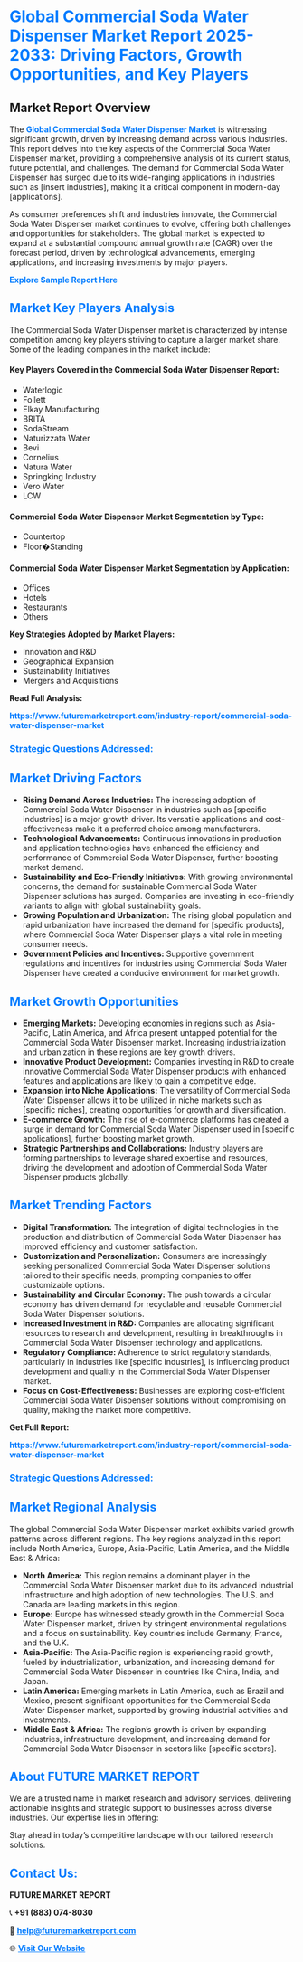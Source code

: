 <h1 style="color: #007BFF;">Global Commercial Soda Water Dispenser Market Report 2025-2033: Driving Factors, Growth Opportunities, and Key Players</h1>

<section id="overview">
<h2>Market Report Overview</h2>
<p>The <a href="https://www.futuremarketreport.com/industry-report/commercial-soda-water-dispenser-market" style="color: #007BFF; text-decoration: none;"><strong>Global Commercial Soda Water Dispenser Market</strong></a> is witnessing significant growth, driven by increasing demand across various industries. This report delves into the key aspects of the Commercial Soda Water Dispenser market, providing a comprehensive analysis of its current status, future potential, and challenges. The demand for Commercial Soda Water Dispenser has surged due to its wide-ranging applications in industries such as [insert industries], making it a critical component in modern-day [applications].</p>
<p>As consumer preferences shift and industries innovate, the Commercial Soda Water Dispenser market continues to evolve, offering both challenges and opportunities for stakeholders. The global market is expected to expand at a substantial compound annual growth rate (CAGR) over the forecast period, driven by technological advancements, emerging applications, and increasing investments by major players.</p>
</section>

<section id="overview">
<p><a href="https://www.futuremarketreport.com/request-sample/reportId=27929" style="color: #007BFF; text-decoration: none;"><strong>Explore Sample Report Here</strong></a></p>
</section>

<section id="key-players">
<h2 style="color: #007BFF;">Market Key Players Analysis</h2>
<p>The Commercial Soda Water Dispenser market is characterized by intense competition among key players striving to capture a larger market share. Some of the leading companies in the market include:</p>
<h4>Key Players Covered in the Commercial Soda Water Dispenser Report:</h4>
<ul><li>Waterlogic</li><li>Follett</li><li>Elkay Manufacturing</li><li>BRITA</li><li>SodaStream</li><li>Naturizzata Water</li><li>Bevi</li><li>Cornelius</li><li>Natura Water</li><li>Springking Industry</li><li>Vero Water</li><li>LCW</li></ul>
<h4>Commercial Soda Water Dispenser Market Segmentation by Type:</h4>
<ul><li>Countertop</li><li>Floor�Standing</li></ul>

<h4>Commercial Soda Water Dispenser Market Segmentation by Application:</h4>
<ul><li>Offices</li><li>Hotels</li><li>Restaurants</li><li>Others</li></ul>
<p><strong>Key Strategies Adopted by Market Players:</strong></p>
<ul>
<li>Innovation and R&D</li>
<li>Geographical Expansion</li>
<li>Sustainability Initiatives</li>
<li>Mergers and Acquisitions</li>
</ul>
</section>

<section>
<p><strong>Read Full Analysis: </strong></p><a href="https://www.futuremarketreport.com/industry-report/commercial-soda-water-dispenser-market" style="color: #007BFF; text-decoration: none;"><strong>https://www.futuremarketreport.com/industry-report/commercial-soda-water-dispenser-market</strong></a>
<h3 style="color: #007BFF;">Strategic Questions Addressed:</h3>
</section>

<section id="driving-factors">
<h2 style="color: #007BFF;">Market Driving Factors</h2>
<ul>
<li><strong>Rising Demand Across Industries:</strong> The increasing adoption of Commercial Soda Water Dispenser in industries such as [specific industries] is a major growth driver. Its versatile applications and cost-effectiveness make it a preferred choice among manufacturers.</li>
<li><strong>Technological Advancements:</strong> Continuous innovations in production and application technologies have enhanced the efficiency and performance of Commercial Soda Water Dispenser, further boosting market demand.</li>
<li><strong>Sustainability and Eco-Friendly Initiatives:</strong> With growing environmental concerns, the demand for sustainable Commercial Soda Water Dispenser solutions has surged. Companies are investing in eco-friendly variants to align with global sustainability goals.</li>
<li><strong>Growing Population and Urbanization:</strong> The rising global population and rapid urbanization have increased the demand for [specific products], where Commercial Soda Water Dispenser plays a vital role in meeting consumer needs.</li>
<li><strong>Government Policies and Incentives:</strong> Supportive government regulations and incentives for industries using Commercial Soda Water Dispenser have created a conducive environment for market growth.</li>
</ul>
</section>

<section id="growth-opportunities">
<h2 style="color: #007BFF;">Market Growth Opportunities</h2>
<ul>
<li><strong>Emerging Markets:</strong> Developing economies in regions such as Asia-Pacific, Latin America, and Africa present untapped potential for the Commercial Soda Water Dispenser market. Increasing industrialization and urbanization in these regions are key growth drivers.</li>
<li><strong>Innovative Product Development:</strong> Companies investing in R&D to create innovative Commercial Soda Water Dispenser products with enhanced features and applications are likely to gain a competitive edge.</li>
<li><strong>Expansion into Niche Applications:</strong> The versatility of Commercial Soda Water Dispenser allows it to be utilized in niche markets such as [specific niches], creating opportunities for growth and diversification.</li>
<li><strong>E-commerce Growth:</strong> The rise of e-commerce platforms has created a surge in demand for Commercial Soda Water Dispenser used in [specific applications], further boosting market growth.</li>
<li><strong>Strategic Partnerships and Collaborations:</strong> Industry players are forming partnerships to leverage shared expertise and resources, driving the development and adoption of Commercial Soda Water Dispenser products globally.</li>
</ul>
</section>

<section id="trending-factors">
<h2 style="color: #007BFF;">Market Trending Factors</h2>
<ul>
<li><strong>Digital Transformation:</strong> The integration of digital technologies in the production and distribution of Commercial Soda Water Dispenser has improved efficiency and customer satisfaction.</li>
<li><strong>Customization and Personalization:</strong> Consumers are increasingly seeking personalized Commercial Soda Water Dispenser solutions tailored to their specific needs, prompting companies to offer customizable options.</li>
<li><strong>Sustainability and Circular Economy:</strong> The push towards a circular economy has driven demand for recyclable and reusable Commercial Soda Water Dispenser solutions.</li>
<li><strong>Increased Investment in R&D:</strong> Companies are allocating significant resources to research and development, resulting in breakthroughs in Commercial Soda Water Dispenser technology and applications.</li>
<li><strong>Regulatory Compliance:</strong> Adherence to strict regulatory standards, particularly in industries like [specific industries], is influencing product development and quality in the Commercial Soda Water Dispenser market.</li>
<li><strong>Focus on Cost-Effectiveness:</strong> Businesses are exploring cost-efficient Commercial Soda Water Dispenser solutions without compromising on quality, making the market more competitive.</li>
</ul>
</section>

<section>
<p><strong>Get Full Report: </strong></p><a href="https://www.futuremarketreport.com/industry-report/commercial-soda-water-dispenser-market" style="color: #007BFF; text-decoration: none;"><strong>https://www.futuremarketreport.com/industry-report/commercial-soda-water-dispenser-market</strong></a>
<h3 style="color: #007BFF;">Strategic Questions Addressed:</h3>
</section>


<section id="regional-analysis">
<h2 style="color: #007BFF;">Market Regional Analysis</h2>
<p>The global Commercial Soda Water Dispenser market exhibits varied growth patterns across different regions. The key regions analyzed in this report include North America, Europe, Asia-Pacific, Latin America, and the Middle East & Africa:</p>
<ul>
<li><strong>North America:</strong> This region remains a dominant player in the Commercial Soda Water Dispenser market due to its advanced industrial infrastructure and high adoption of new technologies. The U.S. and Canada are leading markets in this region.</li>
<li><strong>Europe:</strong> Europe has witnessed steady growth in the Commercial Soda Water Dispenser market, driven by stringent environmental regulations and a focus on sustainability. Key countries include Germany, France, and the U.K.</li>
<li><strong>Asia-Pacific:</strong> The Asia-Pacific region is experiencing rapid growth, fueled by industrialization, urbanization, and increasing demand for Commercial Soda Water Dispenser in countries like China, India, and Japan.</li>
<li><strong>Latin America:</strong> Emerging markets in Latin America, such as Brazil and Mexico, present significant opportunities for the Commercial Soda Water Dispenser market, supported by growing industrial activities and investments.</li>
<li><strong>Middle East & Africa:</strong> The region’s growth is driven by expanding industries, infrastructure development, and increasing demand for Commercial Soda Water Dispenser in sectors like [specific sectors].</li>
</ul>
</section>

<footer>
<h2 style="color: #007BFF;">About FUTURE MARKET REPORT</h2>
<p>We are a trusted name in market research and advisory services, delivering actionable insights and strategic support to businesses across diverse industries. Our expertise lies in offering:</p>

<p>Stay ahead in today’s competitive landscape with our tailored research solutions.</p>

<h2 style="color: #007BFF;">Contact Us:</h2>
<p><strong>FUTURE MARKET REPORT</strong></p>
<p>📞 <strong>+91 (883) 074-8030</strong></p>
<p>📧 <strong><a href="mailto:help@futuremarketreport.com" style="color: #007BFF;">help@futuremarketreport.com</a></strong></p>
<p>🌐 <strong><a href="https://www.futuremarketreport.com/" style="color: #007BFF;">Visit Our Website</a></strong></p>
</footer>
